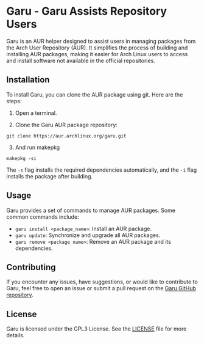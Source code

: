 # Garu - Garu Assists Repository Users

Garu is an AUR helper designed to assist users in managing packages from the Arch User Repository (AUR). It simplifies the process of building and installing AUR packages, making it easier for Arch Linux users to access and install software not available in the official repositories.

## Installation

To install Garu, you can clone the AUR package using git. Here are the steps:

1. Open a terminal.

2. Clone the Garu AUR package repository:
```
git clone https://aur.archlinux.org/garu.git
```
3. And run makepkg
```
makepkg -si
```

The `-s` flag installs the required dependencies automatically, and the `-i` flag installs the package after building.

## Usage

Garu provides a set of commands to manage AUR packages. Some common commands include:

- `garu install <package_name>`: Install an AUR package.
- `garu update`: Synchronize and upgrade all AUR packages.
- `garu remove <package name>`: Remove an AUR package and its dependencies.

## Contributing

If you encounter any issues, have suggestions, or would like to contribute to Garu, feel free to open an issue or submit a pull request on the [Garu GitHub repository](https://github.com/Dannan21/garu).

## License

Garu is licensed under the GPL3 License. See the [LICENSE](https://github.com/your_username/garu/blob/main/LICENSE) file for more details.

